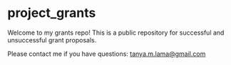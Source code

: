 # project_grants

Welcome to my grants repo! This is a public repository for successful and unsuccessful grant proposals. 

Please contact me if you have questions: tanya.m.lama@gmail.com
